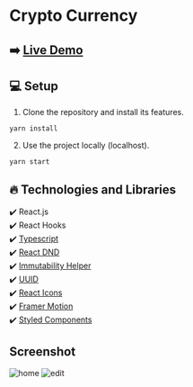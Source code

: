 # Crypto Currency

## ➡️ [Live Demo](https://form-builder-six-rho.vercel.app/)

## :computer: Setup

1. Clone the repository and install its features.

```
yarn install
```

2. Use the project locally (localhost).

```
yarn start
```

## :fire: Technologies and Libraries

:heavy_check_mark: React.js <br />
:heavy_check_mark: React Hooks <br />
:heavy_check_mark: [Typescript](https://www.typescriptlang.org/docs/handbook/react.html) <br />
:heavy_check_mark: [React DND](https://react-dnd.github.io/react-dnd/about) <br />
:heavy_check_mark: [Immutability Helper](https://github.com/kolodny/immutability-helper) <br />
:heavy_check_mark: [UUID](https://github.com/RickBr0wn/react-uuid) <br />
:heavy_check_mark: [React Icons](https://react-icons.github.io/react-icons/) <br />
:heavy_check_mark: [Framer Motion](https://www.framer.com/motion/) <br />
:heavy_check_mark: [Styled Components](https://styled-components.com) <br />

## Screenshot

![home](https://github.com/NecatiCoskuncopur/form-builder/assets/85507269/d7255a1b-218e-442e-bbed-395e4a50f9c5)
![edit](https://github.com/NecatiCoskuncopur/form-builder/assets/85507269/907f8969-9b36-4c28-8999-c694303d4ea8)
